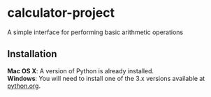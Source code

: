 # calculator-project
A simple interface for performing basic arithmetic operations

## Installation

**Mac OS X**: A version of Python is already installed.  
**Windows**: You will need to install one of the 3.x versions available at [python.org](http://www.python.org/getit/).
